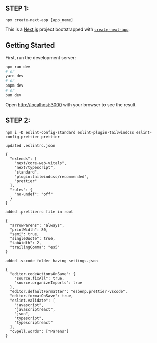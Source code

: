 ## STEP 1:

```
npx create-next-app [app_name]
```

This is a [Next.js](https://nextjs.org) project bootstrapped with [`create-next-app`](https://nextjs.org/docs/app/api-reference/cli/create-next-app).

## Getting Started

First, run the development server:

```bash
npm run dev
# or
yarn dev
# or
pnpm dev
# or
bun dev
```

Open [http://localhost:3000](http://localhost:3000) with your browser to see the result.

## STEP 2:

```
npm i -D eslint-config-standard eslint-plugin-tailwindcss eslint-config-prettier prettier
```

```
updated .eslintrc.json

{
  "extends": [
    "next/core-web-vitals",
    "next/typescript",
    "standard",
    "plugin:tailwindcss/recommended",
    "prettier"
  ],
  "rules": {
    "no-undef": "off"
  }
}
```

```
added .prettierrc file in root

{
  "arrowParens": "always",
  "printWidth": 80,
  "semi": true,
  "singleQuote": true,
  "tabWidth": 2,
  "trailingComma": "es5"
}
```

```
added .vscode folder having settings.json

{
  "editor.codeActionsOnSave": {
    "source.fixAll": true,
    "source.organizeImports": true
  },
  "editor.defaultFormatter": "esbenp.prettier-vscode",
  "editor.formatOnSave": true,
  "eslint.validate": [
    "javascript",
    "javascriptreact",
    "json",
    "typescript",
    "typescriptreact"
  ],
  "cSpell.words": ["Parens"]
}

```
